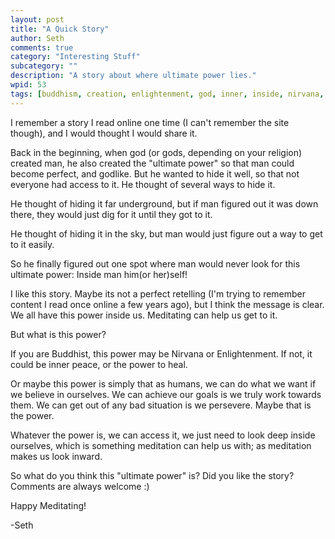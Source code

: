 ```yaml
---
layout: post
title: "A Quick Story"
author: Seth
comments: true
category: "Interesting Stuff"
subcategory: ""
description: "A story about where ultimate power lies."
wpid: 53
tags: [buddhism, creation, enlightenment, god, inner, inside, nirvana, power, religion, spiritual, ultimate]
---
```


I remember a story I read online one time (I can't remember the site though), and I would thought I would share it.

Back in the beginning, when god (or gods, depending on your religion) created man, he also created the "ultimate power" so that man could become perfect, and godlike. But he wanted to hide it well, so that not everyone had access to it. He thought of several ways to hide it.

He thought of hiding it far underground, but if man figured out it was down there, they would just dig for it until they got to it.

<!--more-->

He thought of hiding it in the sky, but man would just figure out a way to get to it easily.

So he finally figured out one spot where man would never look for this ultimate power: Inside man him(or her)self!

I like this story. Maybe its not a perfect retelling (I'm trying to remember content I read once online a few years ago), but I think the message is clear. We all have this power inside us. Meditating can help us get to it.

But what is this power?

If you are Buddhist, this power may be Nirvana or Enlightenment. If not, it could be inner peace, or the power to heal.

Or maybe this power is simply that as humans, we can do what we want if we believe in ourselves. We can achieve our goals is we truly work towards them. We can get out of any bad situation is we persevere. Maybe that is the power.

Whatever the power is, we can access it, we just need to look deep inside ourselves, which is something meditation can help us with; as meditation makes us look inward.

So what do you think this "ultimate power" is? Did you like the story? Comments are always welcome :)

Happy Meditating!

-Seth
